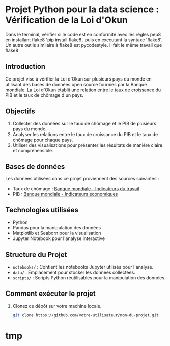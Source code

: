 # Projet Python pour la data science : Vérification de la Loi d'Okun 
 
Dans le terminal, vérifier si le code est en conformité avec les règles pep8 en installant flake8 'pip install flake8', puis en executant la syntaxe 'flake8'.
Un autre outils similaire à flake8 est pycodestyle. Il fait le même travail que flake8 


## Introduction

Ce projet vise à vérifier la Loi d'Okun sur plusieurs pays du monde en utilisant des bases de données open source fournies par la Banque mondiale. La Loi d'Okun établit une relation entre le taux de croissance du PIB et le taux de chômage d'un pays.

## Objectifs

1. Collecter des données sur le taux de chômage et le PIB de plusieurs pays du monde.
2. Analyser les relations entre le taux de croissance du PIB et le taux de chômage pour chaque pays.
3. Utiliser des visualisations pour présenter les résultats de manière claire et compréhensible.

## Bases de données

Les données utilisées dans ce projet proviennent des sources suivantes :
- Taux de chômage : [Banque mondiale - Indicateurs du travail](lien_vers_la_source)
- PIB : [Banque mondiale - Indicateurs économiques](lien_vers_la_source)

## Technologies utilisées

- Python
- Pandas pour la manipulation des données
- Matplotlib et Seaborn pour la visualisation
- Jupyter Notebook pour l'analyse interactive

## Structure du Projet

- `notebooks/` : Contient les notebooks Jupyter utilisés pour l'analyse.
- `data/` : Emplacement pour stocker les données collectées.
- `scripts/` : Scripts Python réutilisables pour la manipulation des données.

## Comment exécuter le projet

1. Clonez ce dépôt sur votre machine locale.

   ```bash
   git clone https://github.com/votre-utilisateur/nom-du-projet.git

# tmp